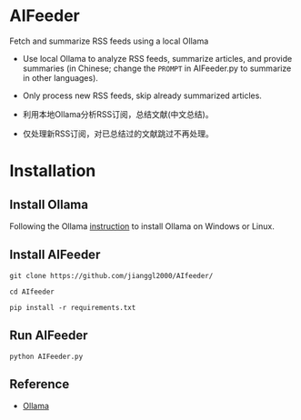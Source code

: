 # AIFeeder

Fetch and summarize RSS feeds using a local Ollama

- Use local Ollama to analyze RSS feeds, summarize articles, and provide summaries (in Chinese; change the `PROMPT` in AIFeeder.py to summarize in other languages).
- Only process new RSS feeds, skip already summarized articles.

- 利用本地Ollama分析RSS订阅，总结文献(中文总结)。
- 仅处理新RSS订阅，对已总结过的文献跳过不再处理。

# Installation
## Install Ollama

Following the Ollama [instruction](https://github.com/ollama/ollama?tab=readme-ov-file) to install Ollama on Windows or Linux.

## Install AIFeeder

```
git clone https://github.com/jianggl2000/AIfeeder/

cd AIfeeder

pip install -r requirements.txt
```
## Run AIFeeder

`python AIFeeder.py`

## Reference
- [Ollama](https://github.com/ollama/ollama?tab=readme-ov-file)


